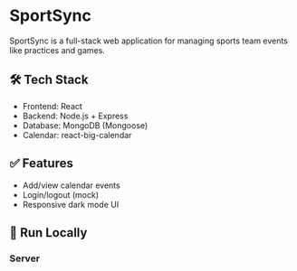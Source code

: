 # SportSync

SportSync is a full-stack web application for managing sports team events like practices and games.

## 🛠 Tech Stack
- Frontend: React
- Backend: Node.js + Express
- Database: MongoDB (Mongoose)
- Calendar: react-big-calendar

## ✅ Features
- Add/view calendar events
- Login/logout (mock)
- Responsive dark mode UI

## 🚀 Run Locally

### Server